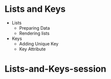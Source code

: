 # Lists and Keys

- Lists
  - Preparing Data
  - Rendering lists
- Keys
  - Adding Unique Key
  - Key Attribute
# Lists-and-Keys-session
